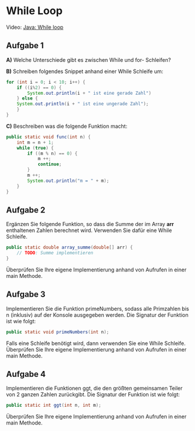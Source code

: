 # While Loop

Video: [Java: While loop](https://www.youtube.com/watch?v=rt2daYZYlwM)

## Aufgabe 1
**A)** Welche Unterschiede gibt es zwischen While und for- Schleifen?

**B)** Schreiben folgendes Snippet anhand einer While Schleife um:
```java
for (int i = 0; i < 10; i++) {
    if ((i%2) == 0) {
        System.out.println(i + " ist eine gerade Zahl")
    } else {
    System.out.println(i + " ist eine ungerade Zahl");
    }
}
```
**C)** Beschreiben was die folgende Funktion macht:
```java
public static void func(int n) {
    int m = n + 1;
    while (true) {
        if ((m % n) == 0) {
            m ++;
            continue;
        }
        m ++;
        System.out.println("m = " + m);
    }
}
```

## Aufgabe 2
Ergänzen Sie folgende Funktion, so dass die Summe der im Array **arr** enthaltenen
Zahlen berechnet wird. Verwenden Sie dafür eine While Schleife.
```java
public static double array_summe(double[] arr) {
    // TODO: Summe implementieren
}
```
Überprüfen Sie Ihre eigene Implementierung anhand von Aufrufen in einer main
Methode.

## Aufgabe 3
Implementieren Sie die Funktion primeNumbers, sodass alle Primzahlen bis n
(inklusiv) auf der Konsole ausgegeben werden. Die Signatur der Funktion ist wie
folgt:
```java
public static void primeNumbers(int n);
```
Falls eine Schleife benötigt wird, dann verwenden Sie eine While Schleife.
Überprüfen Sie Ihre eigene Implementierung anhand von Aufrufen in einer main
Methode.

## Aufgabe 4
Implementieren die Funktionen ggt, die den größten gemeinsamen Teiler von 2
ganzen Zahlen zurückgibt. Die Signatur der Funktion ist wie folgt:
```java
public static int ggt(int n, int m);
```
Überprüfen Sie Ihre eigene Implementierung anhand von Aufrufen in einer main
Methode.